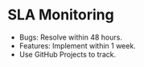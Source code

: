 # SLA Monitoring
- Bugs: Resolve within 48 hours.
- Features: Implement within 1 week.
- Use GitHub Projects to track.